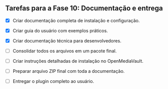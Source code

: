 ## Tarefas para a Fase 10: Documentação e entrega

- [x] Criar documentação completa de instalação e configuração.
- [x] Criar guia do usuário com exemplos práticos.
- [x] Criar documentação técnica para desenvolvedores.
- [ ] Consolidar todos os arquivos em um pacote final.
- [ ] Criar instruções detalhadas de instalação no OpenMediaVault.
- [ ] Preparar arquivo ZIP final com toda a documentação.
- [ ] Entregar o plugin completo ao usuário.


